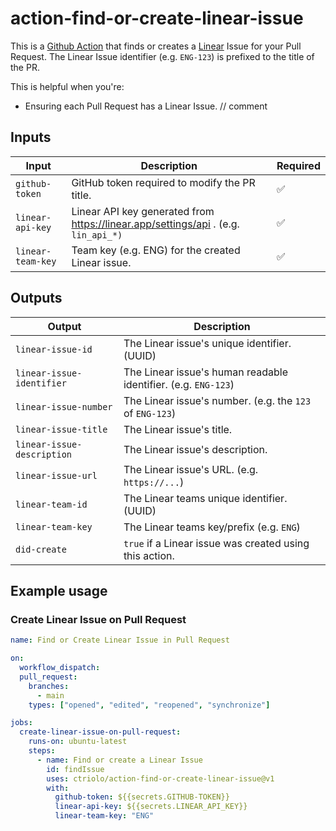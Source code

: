 # action-find-or-create-linear-issue

This is a [Github Action](https://github.com/features/actions) that finds or creates a [Linear](https://linear.app/) Issue for your Pull Request. The Linear Issue identifier (e.g. `ENG-123`) is prefixed to the title of the PR.

This is helpful when you're:

- Ensuring each Pull Request has a Linear Issue.
  // comment

## Inputs

| Input             | Description                                                                        | Required |
| ----------------- | ---------------------------------------------------------------------------------- | -------- |
| `github-token`    | GitHub token required to modify the PR title.                                      | ✅       |
| `linear-api-key`  | Linear API key generated from https://linear.app/settings/api . (e.g. `lin_api_*)` | ✅       |
| `linear-team-key` | Team key (e.g. ENG) for the created Linear issue.                                  | ✅       |

## Outputs

| Output                     | Description                                                    |
| -------------------------- | -------------------------------------------------------------- |
| `linear-issue-id`          | The Linear issue's unique identifier. (UUID)                   |
| `linear-issue-identifier`  | The Linear issue's human readable identifier. (e.g. `ENG-123`) |
| `linear-issue-number`      | The Linear issue's number. (e.g. the `123` of `ENG-123`)       |
| `linear-issue-title`       | The Linear issue's title.                                      |
| `linear-issue-description` | The Linear issue's description.                                |
| `linear-issue-url`         | The Linear issue's URL. (e.g. `https://...`)                   |
| `linear-team-id`           | The Linear teams unique identifier. (UUID)                     |
| `linear-team-key`          | The Linear teams key/prefix (e.g. `ENG`)                       |
| `did-create`               | `true` if a Linear issue was created using this action.        |

## Example usage

### Create Linear Issue on Pull Request

```yaml
name: Find or Create Linear Issue in Pull Request

on:
  workflow_dispatch:
  pull_request:
    branches:
      - main
    types: ["opened", "edited", "reopened", "synchronize"]

jobs:
  create-linear-issue-on-pull-request:
    runs-on: ubuntu-latest
    steps:
      - name: Find or create a Linear Issue
        id: findIssue
        uses: ctriolo/action-find-or-create-linear-issue@v1
        with:
          github-token: ${{secrets.GITHUB-TOKEN}}
          linear-api-key: ${{secrets.LINEAR_API_KEY}}
          linear-team-key: "ENG"
```
